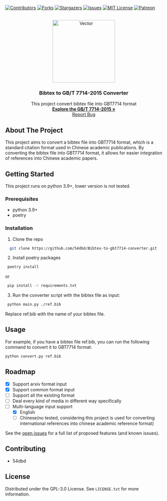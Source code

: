 <!-- Improved compatibility of back to top link: See: https://github.com/54dbd/Bibtex-to-gbt7714/pull/73 -->
<a name="readme-top"></a>
<!--
*** Thanks for checking out the Best-README-Template. If you have a suggestion
*** that would make this better, please fork the repo and create a pull request
*** or simply open an issue with the tag "enhancement".
*** Don't forget to give the project a star!
*** Thanks again! Now go create something AMAZING! :D
-->



<!-- PROJECT SHIELDS -->
<!--
*** I'm using markdown "reference style" links for readability.
*** Reference links are enclosed in brackets [ ] instead of parentheses ( ).
*** See the bottom of this document for the declaration of the reference variables
*** for contributors-url, forks-url, etc. This is an optional, concise syntax you may use.
*** https://www.markdownguide.org/basic-syntax/#reference-style-links
-->
[![Contributors][contributors-shield]][contributors-url]
[![Forks][forks-shield]][forks-url]
[![Stargazers][stars-shield]][stars-url]
[![Issues][issues-shield]][issues-url]
[![MIT License][license-shield]][license-url]
[![Patreon][patreon-shield]][patreon-url]



<!-- PROJECT LOGO -->
<br />
<div align="center">
  <img src="https://i.ibb.co/zQvJf2L/Vector.png" alt="Vector" height="200"/>
  <h3 align="center">Bibtex to GB/T 7714-2015 Converter</h3>

  <p align="center">
    This project convert bibtex file into GBT7714 format
    <br />
    <a href="[GB/T 7714-2015](https://openstd.samr.gov.cn/bzgk/gb/newGbInfo?hcno=7FA63E9BBA56E60471AEDAEBDE44B14C)"><strong>Explore the GB/T 7714-2015 »</strong></a>
    <br />
    <a href="https://github.com/54dbd/Bibtex-to-gbt7714/issues">Report Bug</a>
  </p>
</div>




<!-- ABOUT THE PROJECT -->

## About The Project

This project aims to convert a bibtex file into GBT7714 format, which is a standard citation format used in Chinese
academic publications. By converting the bibtex file into GBT7714 format, it allows for easier integration of references
into Chinese academic papers.




<!-- GETTING STARTED -->

## Getting Started

This project runs on python 3.9+, lower version is not tested.

### Prerequisites

* python 3.9+
* poetry

### Installation

1. Clone the repo

  ```sh
    git clone https://github.com/54dbd/Bibtex-to-gbt7714-converter.git
  ```

2. Install poetry packages

  ```sh
   poetry install
  ```  

or

  ```sh
   pip install -r requirements.txt
  ```  

3. Run the converter script with the bibtex file as input:

  ```sh
   python main.py ./ref.bib
  ```

Replace ref.bib with the name of your bibtex file.


<!-- USAGE EXAMPLES -->

## Usage

For example, if you have a bibtex file ref.bib, you can run the following command to convert it to GBT7714 format:

  ```sh
  python convert.py ref.bib
  ```

<!-- ROADMAP -->

## Roadmap

- [x] Support arxiv format input
- [x] Support common format input
- [ ] Support all the existing format
- [ ] Deal every kind of media in different way specifically
- [ ] Multi-language input support
  - [x] English
  - [ ] Chinese(no tested, considering this project is used for converting international references into chinese
    academic reference format)

See the [open issues](https://github.com/54dbd/Bibtex-to-gbt7714/issues) for a full list of proposed features (and known
issues).



<!-- CONTRIBUTING -->

## Contributing

- 54dbd

<!-- LICENSE -->

## License

Distributed under the GPL-3.0 License. See `LICENSE.txt` for more information.


[contributors-shield]: https://img.shields.io/github/contributors/54dbd/Bibtex-to-gbt7714.svg?style=for-the-badge

[contributors-url]: https://github.com/54dbd/Bibtex-to-gbt7714/graphs/contributors

[forks-shield]: https://img.shields.io/github/forks/54dbd/Bibtex-to-gbt7714.svg?style=for-the-badge

[forks-url]: https://github.com/54dbd/Bibtex-to-gbt7714/network/members

[stars-shield]: https://img.shields.io/github/stars/54dbd/Bibtex-to-gbt7714.svg?style=for-the-badge

[stars-url]: https://github.com/54dbd/Bibtex-to-gbt7714/stargazers

[issues-shield]: https://img.shields.io/github/issues/54dbd/Bibtex-to-gbt7714.svg?style=for-the-badge

[issues-url]: https://github.com/54dbd/Bibtex-to-gbt7714/issues

[license-shield]: https://img.shields.io/github/license/54dbd/Bibtex-to-gbt7714.svg?style=for-the-badge

[license-url]: https://github.com/54dbd/Bibtex-to-gbt7714/blob/master/LICENSE.txt

[patreon-shield]: https://img.shields.io/badge/-patreon-black.svg?style=for-the-badge&logo=patreon&colorB=555

[patreon-url]: https://patreon.com/ross376
